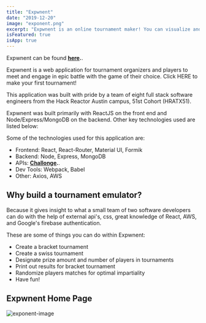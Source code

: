 ```yaml
---
title: "Expwnent"
date: "2019-12-20"
image: "exponent.png"
excerpt: "Expwnent is an online tournament maker! You can visualize and create match ups all the within!"
isFeatured: true
isApp: true
---
```


Expwnent can be found **[here](http://expwnent.com).**.

Expwnent is a web application for tournament organizers and players to meet and engage in epic battle with the game of their choice. Click HERE to make your first tournament!

This application was built with pride by a team of eight full stack software engineers from the Hack Reactor Austin campus, 51st Cohort (HRATX51).

Expwnent was built primarily with ReactJS on the front end and Node/Express/MongoDB on the backend. Other key technologies used are listed below:

Some of the technologies used for this application are: 
* Frontend: React, React-Router, Material UI, Formik
* Backend: Node, Express, MongoDB
* APIs: **[Challonge](https://challonge.com/).**.
* Dev Tools: Webpack, Babel
* Other: Axios, AWS

## Why build a tournament emulator?

Because it gives insight to what a small team of two software developers can do with the help of external api's, css,
great knowledge of React, AWS, and Google's firebase authentication.

These are some of things you can do within Expwnent: 

- Create a bracket tournament
- Create a swiss tournament
- Designate prize amount and number of players in tournaments
- Print out results for bracket tournament
- Randomize players matches for optimal impartiality
- Have fun!

## Expwnent Home Page

![exponent-image](exponent.png)